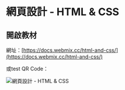 # 網頁設計 - HTML & CSS

## 開啟教材

網址：[https://docs.webmix.cc/html-and-css/](https://docs.webmix.cc/html-and-css/)

或test QR Code：

![網頁設計 - HTML & CSS](.gitbook/assets/html\_css\_tutorial.png)
